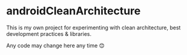 # androidCleanArchitecture

This is my own project for experimenting with clean architecture, best development practices & libraries.

Any code may change here any time 😊
